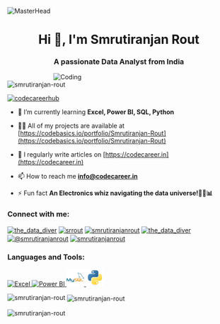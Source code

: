 ![MasterHead](https://media.licdn.com/dms/image/D4E12AQF7RKVvozyLtg/article-cover_image-shrink_600_2000/0/1665494659870?e=2147483647&v=beta&t=rn_4rvDOuUwWD7Qb0_wZczta12SlSO-5izcoSVahvsw)
<h1 align="center">Hi 👋, I'm Smrutiranjan Rout</h1>
<h3 align="center">A passionate Data Analyst from India</h3>
<img align="right" alt="Coding" Width="400" src="https://assets-global.website-files.com/59e16042ec229e00016d3a66/64c03019401ab11733f2e1be_data-visualization%2Blinking_blog-hero.gif">

<p align="left"> <img src="https://komarev.com/ghpvc/?username=smrutiranjan-rout&label=Profile%20views&color=0e75b6&style=flat" alt="smrutiranjan-rout" /> </p>

<p align="left"> <a href="https://x.com/the_data_diver" target="blank"><img src="https://img.shields.io/x/follow/codecareerhub?logo=x&style=for-the-badge" alt="codecareerhub" /></a> </p>

- 🌱 I’m currently learning **Excel, Power BI, SQL, Python**

- 👨‍💻 All of my projects are available at [https://codebasics.io/portfolio/Smrutiranjan-Rout](https://codebasics.io/portfolio/Smrutiranjan-Rout)

- 📝 I regularly write articles on [https://codecareer.in](https://codecareer.in)

- 📫 How to reach me **info@codecareer.in**

- ⚡ Fun fact **An Electronics whiz navigating the data universe!🚀🔌📊**

<h3 align="left">Connect with me:</h3>
<p align="left">
<a href="https://twitter.com/the_data_diver" target="blank"><img align="center" src="https://raw.githubusercontent.com/rahuldkjain/github-profile-readme-generator/master/src/images/icons/Social/twitter.svg" alt="the_data_diver" height="30" width="40" /></a>
<a href="https://linkedin.com/in/srrout" target="blank"><img align="center" src="https://raw.githubusercontent.com/rahuldkjain/github-profile-readme-generator/master/src/images/icons/Social/linked-in-alt.svg" alt="srrout" height="30" width="40" /></a>
<a href="https://kaggle.com/smrutiranjanrout" target="blank"><img align="center" src="https://raw.githubusercontent.com/rahuldkjain/github-profile-readme-generator/master/src/images/icons/Social/kaggle.svg" alt="smrutiranjanrout" height="30" width="40" /></a>
<a href="https://instagram.com/the_data_diver" target="blank"><img align="center" src="https://raw.githubusercontent.com/rahuldkjain/github-profile-readme-generator/master/src/images/icons/Social/instagram.svg" alt="the_data_diver" height="30" width="40" /></a>
<a href="https://medium.com/@smrutiranjanrout" target="blank"><img align="center" src="https://raw.githubusercontent.com/rahuldkjain/github-profile-readme-generator/master/src/images/icons/Social/medium.svg" alt="@smrutiranjanrout" height="30" width="40" /></a>
<a href="https://www.hackerrank.com/smrutiranjanrout" target="blank"><img align="center" src="https://raw.githubusercontent.com/rahuldkjain/github-profile-readme-generator/master/src/images/icons/Social/hackerrank.svg" alt="smrutiranjanrout" height="30" width="40" /></a>
</p>

<h3 align="left">Languages and Tools:</h3>
<p align="left"> <a href="https://https://www.microsoft.com/en-in/microsoft-365/excel/" target="_blank" rel="noreferrer"> <img src="https://download.logo.wine/logo/Microsoft_Excel/Microsoft_Excel-Logo.wine.png" alt="Excel" width="40" height="40"/> </a> <a href="https://www.powerbi.com/" target="_blank" rel="noreferrer"> <img src="https://upload.wikimedia.org/wikipedia/commons/thumb/c/cf/New_Power_BI_Logo.svg/1200px-New_Power_BI_Logo.svg.png" alt="Power BI" width="40" height="40"/> </a> <a href="https://www.mysql.com/" target="_blank" rel="noreferrer"> <img src="https://raw.githubusercontent.com/devicons/devicon/master/icons/mysql/mysql-original-wordmark.svg" alt="mysql" width="40" height="40"/> </a> <a href="https://www.python.org" target="_blank" rel="noreferrer"> <img src="https://raw.githubusercontent.com/devicons/devicon/master/icons/python/python-original.svg" alt="python" width="40" height="40"/> </a> </p>

<p><img align="left" src="https://github-readme-stats.vercel.app/api/top-langs?username=smrutiranjan-rout&show_icons=true&locale=en&layout=compact" alt="smrutiranjan-rout" /></p>

<p>&nbsp;<img align="center" src="https://github-readme-stats.vercel.app/api?username=smrutiranjan-rout&show_icons=true&locale=en" alt="smrutiranjan-rout" /></p>

<p><img align="center" src="https://github-readme-streak-stats.herokuapp.com/?user=smrutiranjan-rout&" alt="smrutiranjan-rout" /></p>
